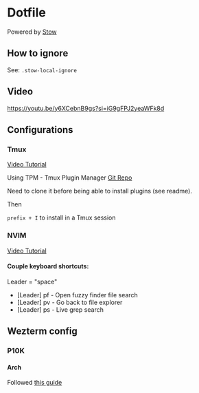 # Dotfile
Powered by [Stow](https://www.gnu.org/software/stow/manual/stow.html)

## How to ignore
See: `.stow-local-ignore`

## Video
https://youtu.be/y6XCebnB9gs?si=iG9gFPJ2yeaWFk8d



## Configurations
### Tmux
[Video Tutorial](
https://www.youtube.com/watch?v=DzNmUNvnB04&ab_channel=DreamsofCode)

Using TPM - Tmux Plugin Manager
[Git Repo](https://github.com/tmux-plugins/tpm)

Need to clone it before being able to install plugins (see readme).

Then

`prefix + I` to install in a Tmux session

### NVIM

[Video Tutorial](https://www.youtube.com/watch?v=w7i4amO_zaE&ab_channel=ThePrimeagen)

#### Couple keyboard shortcuts:

Leader = "space"

- [Leader] pf - Open fuzzy finder file search
- [Leader] pv - Go back to file explorer
- [Leader] ps - Live grep search

## Wezterm config

### P10K

#### Arch

Followed [this guide](https://davidtsadler.com/posts/arch/2020-09-07/installing-zsh-and-powerlevel10k-on-arch-linux/)



